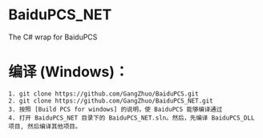 # BaiduPCS_NET
The C# wrap for BaiduPCS

# 编译 (Windows)：
    1. git clone https://github.com/GangZhuo/BaiduPCS.git
    2. git clone https://github.com/GangZhuo/BaiduPCS_NET.git
    3. 按照 [Build PCS for windows] 的说明，使 BaiduPCS 能够编译通过
    4. 打开 BaiduPCS_NET 目录下的 BaiduPCS_NET.sln。然后，先编译 BaiduPCS_DLL 项目, 然后编译其他项目。


[Build PCS for windows]:   https://github.com/GangZhuo/BaiduPCS/blob/master/README.md#编译-windows
